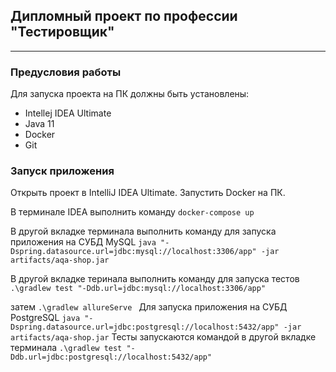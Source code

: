 ## Дипломный проект по профессии "Тестировщик"
---------------------------------------------



### Предусловия работы
Для запуска проекта на ПК должны быть установлены:
- Intellej IDEA Ultimate
- Java 11
- Docker
- Git

### Запуск приложения
Открыть проект в IntelliJ IDEA Ultimate.
Запустить Docker на ПК.

В терминале IDEA выполнить команду
`docker-compose up`

В другой вкладке терминала выполнить команду для запуска приложения на СУБД MySQL
`java "-Dspring.datasource.url=jdbc:mysql://localhost:3306/app" -jar artifacts/aqa-shop.jar`

В другой вкладке теринала выполнить команду для запуска тестов
`.\gradlew test "-Ddb.url=jdbc:mysql://localhost:3306/app"`

затем
`.\gradlew allureServe `
Для запуска приложения на СУБД PostgreSQL
`java "-Dspring.datasource.url=jdbc:postgresql://localhost:5432/app" -jar artifacts/aqa-shop.jar`
Тесты запускаются командой в другой вкладке терминала
`.\gradlew test "-Ddb.url=jdbc:postgresql://localhost:5432/app"`
